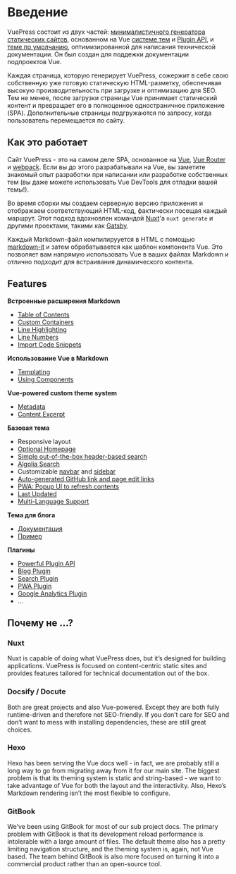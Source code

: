 # Введение

<Bit/>

VuePress состоит из двух частей: [минималистичного генератора статических сайтов](https://github.com/vuejs/vuepress/tree/master/packages/%40vuepress/core), основанном на Vue [системе тем](../theme/README.md) и [Plugin API](../plugin/README.md), и [теме по умолчанию](../theme/default-theme-config.md), оптимизированной для написания технической документации. Он был создан для поддежки документации подпроектов Vue.

Каждая страница, которую генерирует VuePress, сожержит в себе свою собственную уже готовую статическую HTML-разметку, обеспечивая высокую производительность при загрузке и оптимизацию для SEO. Тем не менее, после загрузки страницы Vue принимает статический контент и превращает его в полноценное одностраничное приложение (SPA). Дополнительные страницы подгружаются по запросу, когда пользователь перемещается по сайту.

## Как это работает

Сайт VuePress - это на самом деле SPA, основанное на [Vue](http://vuejs.org/), [Vue Router](https://github.com/vuejs/vue-router) и [webpack](http://webpack.js.org/). Если вы до этого разрабатывали на Vue, вы заметите знакомый опыт разработки при написании или разработке собственных тем (вы даже можете использовать Vue DevTools для отладки вашей темы!).

Во время сборки мы создаем серверную версию приложения и отображаем соответствующий HTML-код, фактически посещая каждый маршрут. Этот подход вдохновлен командой [Nuxt](https://nuxtjs.org/)'а `nuxt generate` и другими проектами, такими как [Gatsby](https://www.gatsbyjs.org/).

Каждый Markdown-файл компилирууется в HTML с помощью [markdown-it](https://github.com/markdown-it/markdown-it) и затем обрабатывается как шаблон компонента Vue. Это позволяет вам напрямую использовать Vue в ваших файлах Markdown и отлично подходит для встраивания динамического контента.

## Features

**Встроенные расширения Markdown**

* [Table of Contents](../guide/markdown.md#table-of-contents)
* [Custom Containers](../guide/markdown.md#custom-containers)
* [Line Highlighting](../guide/markdown.md#line-highlighting-in-code-blocks)
* [Line Numbers](../guide/markdown.md#line-numbers)
* [Import Code Snippets](../guide/markdown.md#import-code-snippets)

**Использование Vue в Markdown**

* [Templating](../guide/using-vue.md#templating)
* [Using Components](../guide/using-vue.md#using-components)

**Vue-powered custom theme system**

* [Metadata](../theme/writing-a-theme.md#site-and-page-metadata)
* [Content Excerpt](../theme/writing-a-theme.md#content-excerpt)

**Базовая тема**

* Responsive layout
* [Optional Homepage](../theme/default-theme-config.md#homepage)
* [Simple out-of-the-box header-based search](../theme/default-theme-config.md#built-in-search)
* [Algolia Search](../theme/default-theme-config.md#algolia-search)
* Customizable [navbar](../theme/default-theme-config.md#navbar) and [sidebar](../theme/default-theme-config.md#sidebar)
* [Auto-generated GitHub link and page edit links](../theme/default-theme-config.md#git-repo-and-edit-links)
* [PWA: Popup UI to refresh contents](../theme/default-theme-config.md#popup-ui-to-refresh-contents)
* [Last Updated](../theme/default-theme-config.md#last-updated)
* [Multi-Language Support](../guide/i18n.md)

**Тема для блога**

* [Документация](https://vuepress-theme-blog.ulivz.com/)
* [Пример](https://ulivz.com/)


**Плагины**

* [Powerful Plugin API](../plugin/README.md)
* [Blog Plugin](https://vuepress-plugin-blog.ulivz.com/)
* [Search Plugin](../plugin/official/plugin-search.md)
* [PWA Plugin](../plugin/official/plugin-pwa.md)
* [Google Analytics Plugin](../plugin/official/plugin-google-analytics.md)
* ...

## Почему не ...?

### Nuxt

Nuxt is capable of doing what VuePress does, but it’s designed for building applications. VuePress is focused on content-centric static sites and provides features tailored for technical documentation out of the box.

### Docsify / Docute

Both are great projects and also Vue-powered. Except they are both fully runtime-driven and therefore not SEO-friendly. If you don’t care for SEO and don’t want to mess with installing dependencies, these are still great choices.

### Hexo

Hexo has been serving the Vue docs well - in fact, we are probably still a long way to go from migrating away from it for our main site. The biggest problem is that its theming system is static and string-based - we want to take advantage of Vue for both the layout and the interactivity. Also, Hexo’s Markdown rendering isn’t the most flexible to configure.

### GitBook

We’ve been using GitBook for most of our sub project docs. The primary problem with GitBook is that its development reload performance is intolerable with a large amount of files. The default theme also has a pretty limiting navigation structure, and the theming system is, again, not Vue based. The team behind GitBook is also more focused on turning it into a commercial product rather than an open-source tool.
